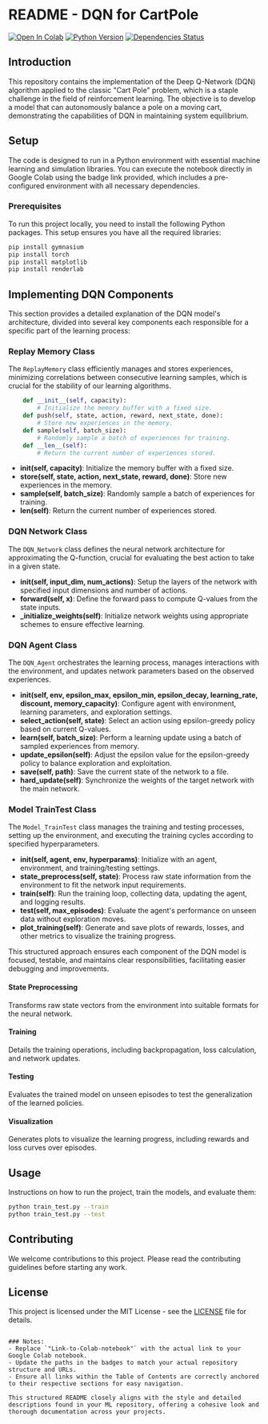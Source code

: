 # README - DQN for CartPole

[![Open In Colab](https://colab.research.google.com/assets/colab-badge.svg)](https://colab.research.google.com/drive/1-P1I0lxPf2scs4ZyOFb0tostuokrdm-v?usp=sharing)
[![Python Version](https://img.shields.io/badge/Python-3.6%20|%203.7%20|%203.8-blue)](https://www.python.org/downloads/release/python-380/)
[![Dependencies Status](https://img.shields.io/badge/dependencies-up%20to%20date-brightgreen)](https://github.com/your-username/your-repository/blob/main/requirements.txt)

## Introduction
This repository contains the implementation of the Deep Q-Network (DQN) algorithm applied to the classic "Cart Pole" problem, which is a staple challenge in the field of reinforcement learning. The objective is to develop a model that can autonomously balance a pole on a moving cart, demonstrating the capabilities of DQN in maintaining system equilibrium.

## Setup
The code is designed to run in a Python environment with essential machine learning and simulation libraries. You can execute the notebook directly in Google Colab using the badge link provided, which includes a pre-configured environment with all necessary dependencies.

### Prerequisites
To run this project locally, you need to install the following Python packages. This setup ensures you have all the required libraries:

```bash
pip install gymnasium
pip install torch
pip install matplotlib
pip install renderlab
```


## Implementing DQN Components

This section provides a detailed explanation of the DQN model's architecture, divided into several key components each responsible for a specific part of the learning process:

### Replay Memory Class

The `ReplayMemory` class efficiently manages and stores experiences, minimizing correlations between consecutive learning samples, which is crucial for the stability of our learning algorithms.

```py
    def __init__(self, capacity):
        # Initialize the memory buffer with a fixed size.
    def push(self, state, action, reward, next_state, done):
        # Store new experiences in the memory.
    def sample(self, batch_size):
        # Randomly sample a batch of experiences for training.
    def __len__(self):
        # Return the current number of experiences stored.
```
- **__init__(self, capacity)**: Initialize the memory buffer with a fixed size.
- **store(self, state, action, next_state, reward, done)**: Store new experiences in the memory.
- **sample(self, batch_size)**: Randomly sample a batch of experiences for training.
- **__len__(self)**: Return the current number of experiences stored.

### DQN Network Class

The `DQN_Network` class defines the neural network architecture for approximating the Q-function, crucial for evaluating the best action to take in a given state.

- **__init__(self, input_dim, num_actions)**: Setup the layers of the network with specified input dimensions and number of actions.
- **forward(self, x)**: Define the forward pass to compute Q-values from the state inputs.
- **_initialize_weights(self)**: Initialize network weights using appropriate schemes to ensure effective learning.

### DQN Agent Class

The `DQN_Agent` orchestrates the learning process, manages interactions with the environment, and updates network parameters based on the observed experiences.

- **__init__(self, env, epsilon_max, epsilon_min, epsilon_decay, learning_rate, discount, memory_capacity)**: Configure agent with environment, learning parameters, and exploration settings.
- **select_action(self, state)**: Select an action using epsilon-greedy policy based on current Q-values.
- **learn(self, batch_size)**: Perform a learning update using a batch of sampled experiences from memory.
- **update_epsilon(self)**: Adjust the epsilon value for the epsilon-greedy policy to balance exploration and exploitation.
- **save(self, path)**: Save the current state of the network to a file.
- **hard_update(self)**: Synchronize the weights of the target network with the main network.

### Model TrainTest Class

The `Model_TrainTest` class manages the training and testing processes, setting up the environment, and executing the training cycles according to specified hyperparameters.

- **__init__(self, agent, env, hyperparams)**: Initialize with an agent, environment, and training/testing settings.
- **state_preprocess(self, state)**: Process raw state information from the environment to fit the network input requirements.
- **train(self)**: Run the training loop, collecting data, updating the agent, and logging results.
- **test(self, max_episodes)**: Evaluate the agent's performance on unseen data without exploration moves.
- **plot_training(self)**: Generate and save plots of rewards, losses, and other metrics to visualize the training progress.

This structured approach ensures each component of the DQN model is focused, testable, and maintains clear responsibilities, facilitating easier debugging and improvements.


#### State Preprocessing
Transforms raw state vectors from the environment into suitable formats for the neural network.

#### Training
Details the training operations, including backpropagation, loss calculation, and network updates.

#### Testing
Evaluates the trained model on unseen episodes to test the generalization of the learned policies.

#### Visualization
Generates plots to visualize the learning progress, including rewards and loss curves over episodes.

## Usage
Instructions on how to run the project, train the models, and evaluate them:

```bash
python train_test.py --train
python train_test.py --test
```

## Contributing
We welcome contributions to this project. Please read the contributing guidelines before starting any work.

## License
This project is licensed under the MIT License - see the [LICENSE](LICENSE) file for details.
```

### Notes:
- Replace `"Link-to-Colab-notebook"` with the actual link to your Google Colab notebook.
- Update the paths in the badges to match your actual repository structure and URLs.
- Ensure all links within the Table of Contents are correctly anchored to their respective sections for easy navigation.

This structured README closely aligns with the style and detailed descriptions found in your ML repository, offering a cohesive look and thorough documentation across your projects.
